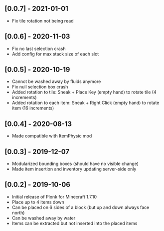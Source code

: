 ## [0.0.7] - 2021-01-01
- Fix tile rotation not being read

## [0.0.6] - 2020-11-03
- Fix no last selection crash
- Add config for max stack size of each slot

## [0.0.5] - 2020-10-19
- Cannot be washed away by fluids anymore
- Fix null selection box crash
- Added rotation to tile: Sneak + Place Key (empty hand) to rotate tile (4 increments)
- Added rotation to each item: Sneak + Right Click (empty hand) to rotate item (16 increments)

## [0.0.4] - 2020-08-13
- Made compatible with ItemPhysic mod

## [0.0.3] - 2019-12-07
- Modularized bounding boxes (should have no visible change)
- Made item insertion and inventory updating server-side only

## [0.0.2] - 2019-10-06
- Initial release of Plonk for Minecraft 1.7.10
- Place up to 4 items down
- Can be placed on 6 sides of a block (but up and down always face north)
- Can be washed away by water
- Items can be extracted but not inserted into the placed items
